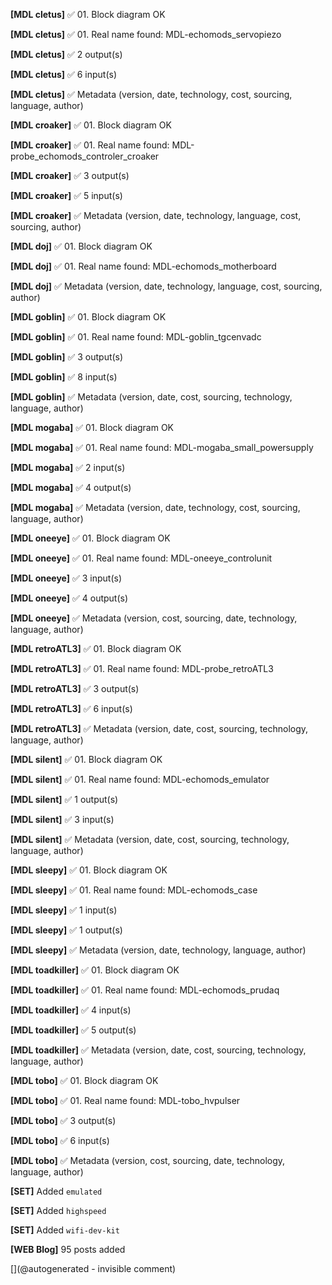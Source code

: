 __[MDL cletus]__ :white_check_mark: 01. Block diagram OK

__[MDL cletus]__ :white_check_mark: 01. Real name found: MDL-echomods_servopiezo

__[MDL cletus]__ :white_check_mark: 2 output(s)

__[MDL cletus]__ :white_check_mark: 6 input(s)

__[MDL cletus]__ :white_check_mark: Metadata (version, date, technology, cost, sourcing, language, author)

__[MDL croaker]__ :white_check_mark: 01. Block diagram OK

__[MDL croaker]__ :white_check_mark: 01. Real name found: MDL-probe_echomods_controler_croaker

__[MDL croaker]__ :white_check_mark: 3 output(s)

__[MDL croaker]__ :white_check_mark: 5 input(s)

__[MDL croaker]__ :white_check_mark: Metadata (version, date, technology, language, cost, sourcing, author)

__[MDL doj]__ :white_check_mark: 01. Block diagram OK

__[MDL doj]__ :white_check_mark: 01. Real name found: MDL-echomods_motherboard

__[MDL doj]__ :white_check_mark: Metadata (version, date, technology, language, cost, sourcing, author)

__[MDL goblin]__ :white_check_mark: 01. Block diagram OK

__[MDL goblin]__ :white_check_mark: 01. Real name found: MDL-goblin_tgcenvadc

__[MDL goblin]__ :white_check_mark: 3 output(s)

__[MDL goblin]__ :white_check_mark: 8 input(s)

__[MDL goblin]__ :white_check_mark: Metadata (version, date, cost, sourcing, technology, language, author)

__[MDL mogaba]__ :white_check_mark: 01. Block diagram OK

__[MDL mogaba]__ :white_check_mark: 01. Real name found: MDL-mogaba_small_powersupply

__[MDL mogaba]__ :white_check_mark: 2 input(s)

__[MDL mogaba]__ :white_check_mark: 4 output(s)

__[MDL mogaba]__ :white_check_mark: Metadata (version, date, technology, cost, sourcing, language, author)

__[MDL oneeye]__ :white_check_mark: 01. Block diagram OK

__[MDL oneeye]__ :white_check_mark: 01. Real name found: MDL-oneeye_controlunit

__[MDL oneeye]__ :white_check_mark: 3 input(s)

__[MDL oneeye]__ :white_check_mark: 4 output(s)

__[MDL oneeye]__ :white_check_mark: Metadata (version, cost, sourcing, date, technology, language, author)

__[MDL retroATL3]__ :white_check_mark: 01. Block diagram OK

__[MDL retroATL3]__ :white_check_mark: 01. Real name found: MDL-probe_retroATL3

__[MDL retroATL3]__ :white_check_mark: 3 output(s)

__[MDL retroATL3]__ :white_check_mark: 6 input(s)

__[MDL retroATL3]__ :white_check_mark: Metadata (version, date, cost, sourcing, technology, language, author)

__[MDL silent]__ :white_check_mark: 01. Block diagram OK

__[MDL silent]__ :white_check_mark: 01. Real name found: MDL-echomods_emulator

__[MDL silent]__ :white_check_mark: 1 output(s)

__[MDL silent]__ :white_check_mark: 3 input(s)

__[MDL silent]__ :white_check_mark: Metadata (version, date, cost, sourcing, technology, language, author)

__[MDL sleepy]__ :white_check_mark: 01. Block diagram OK

__[MDL sleepy]__ :white_check_mark: 01. Real name found: MDL-echomods_case

__[MDL sleepy]__ :white_check_mark: 1 input(s)

__[MDL sleepy]__ :white_check_mark: 1 output(s)

__[MDL sleepy]__ :white_check_mark: Metadata (version, date, technology, language, author)

__[MDL toadkiller]__ :white_check_mark: 01. Block diagram OK

__[MDL toadkiller]__ :white_check_mark: 01. Real name found: MDL-echomods_prudaq

__[MDL toadkiller]__ :white_check_mark: 4 input(s)

__[MDL toadkiller]__ :white_check_mark: 5 output(s)

__[MDL toadkiller]__ :white_check_mark: Metadata (version, date, cost, sourcing, technology, language, author)

__[MDL tobo]__ :white_check_mark: 01. Block diagram OK

__[MDL tobo]__ :white_check_mark: 01. Real name found: MDL-tobo_hvpulser

__[MDL tobo]__ :white_check_mark: 3 output(s)

__[MDL tobo]__ :white_check_mark: 6 input(s)

__[MDL tobo]__ :white_check_mark: Metadata (version, cost, sourcing, date, technology, language, author)

__[SET]__ Added `emulated`

__[SET]__ Added `highspeed`

__[SET]__ Added `wifi-dev-kit`

__[WEB Blog]__ 95 posts added

[](@autogenerated - invisible comment)